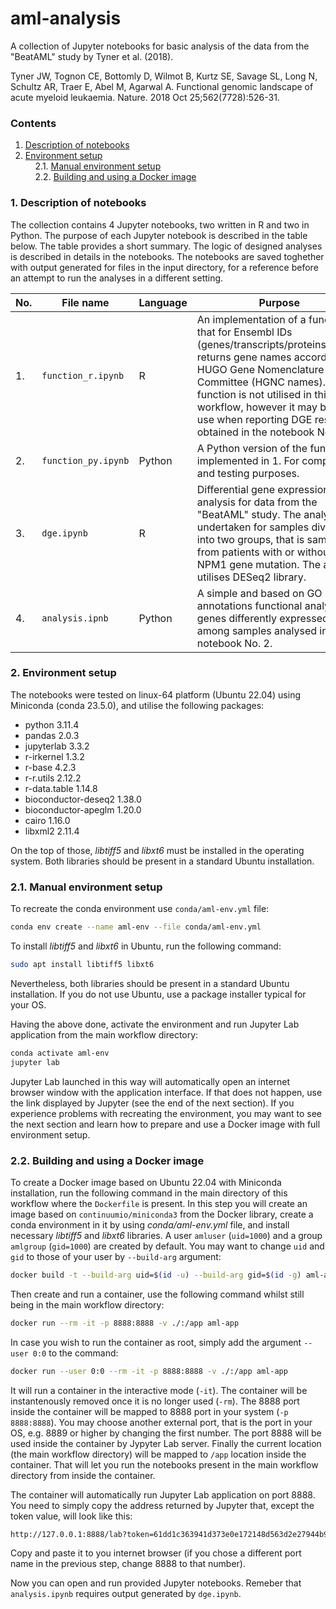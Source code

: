# aml-analysis
A collection of Jupyter notebooks for basic analysis of the data from the "BeatAML" study by Tyner et al. (2018).

Tyner JW, Tognon CE, Bottomly D, Wilmot B, Kurtz SE, Savage SL, Long N, Schultz AR, Traer E, Abel M, Agarwal A. Functional genomic landscape of acute myeloid leukaemia. Nature. 2018 Oct 25;562(7728):526-31.

### Contents
1. [Description of notebooks](#1)<br>
2. [Environment setup](#2)<br>
&nbsp;&nbsp;&nbsp;&nbsp;2.1. [Manual environment setup](#2.1)<br>
&nbsp;&nbsp;&nbsp;&nbsp;2.2. [Building and using a Docker image](#2.2)<br>

### <a name="1">1. Description of notebooks</a>
The collection contains 4 Jupyter notebooks, two written in R and two in Python. The purpose of each Jupyter notebook is described in the table below. The table provides a short summary. The logic of designed analyses is described in details in the notebooks. The notebooks are saved toghether with output generated for files in the input directory, for a reference before an attempt to run the analyses in a different setting.

| No. | File name | Language | Purpose |
| - | - | - | - |
| 1. | `function_r.ipynb` | R | An implementation of a function that for Ensembl IDs (genes/transcripts/proteins/exons) returns gene names according to HUGO Gene Nomenclature Committee (HGNC names). The function is not utilised in this workflow, however it may be of use when reporting DGE results obtained in the notebook No. 2. |
| 2. | `function_py.ipynb` | Python | A Python version of the function implemented in 1. For comparison and testing purposes. |
| 3. | `dge.ipynb` | R | Differential gene expression (DGE) analysis for data from the "BeatAML" study. The analysis is undertaken for samples divided into two groups, that is samples from patients with or without NPM1 gene mutation. The analysis utilises DESeq2 library. |
| 4. | `analysis.ipnb` | Python | A simple and based on GO annotations functional analysis of genes differently expressed among samples analysed in the notebook No. 2. |

### <a name="2">2. Environment setup</a>
The notebooks were tested on linux-64 platform (Ubuntu 22.04) using Miniconda (conda 23.5.0), and utilise the following packages:
- python 3.11.4
- pandas 2.0.3
- jupyterlab 3.3.2
- r-irkernel 1.3.2
- r-base 4.2.3
- r-r.utils 2.12.2
- r-data.table 1.14.8
- bioconductor-deseq2 1.38.0
- bioconductor-apeglm 1.20.0
- cairo 1.16.0
- libxml2 2.11.4

On the top of those, _libtiff5_ and _libxt6_ must be installed in the operating system. Both libraries should be present in a standard Ubuntu installation.

### <a name="2.1">2.1. Manual environment setup</a>
To recreate the conda environment use `conda/aml-env.yml` file:
```Bash
conda env create --name aml-env --file conda/aml-env.yml
```
To install _libtiff5_ and _libxt6_ in Ubuntu, run the following command:
```Bash
sudo apt install libtiff5 libxt6
```
Nevertheless, both libraries should be present in a standard Ubuntu installation. If you do not use Ubuntu, use a package installer typical for your OS.

Having the above done, activate the environment and run Jupyter Lab application from the main workflow directory:

```Bash
conda activate aml-env
jupyter lab
```

Jupyter Lab launched in this way will automatically open an internet browser window with the application interface. If that does not happen, use the link displayed by Jupyter (see the end of the next section). If you experience problems with recreating the environment, you may want to see the next section and learn how to prepare and use a Docker image with full environment setup.

### <a name="2.2">2.2. Building and using a Docker image</a>
To create a Docker image based on Ubuntu 22.04 with Miniconda installation, run the following command in the main directory of this workflow where the `Dockerfile` is present. In this step you will create an image based on `continuumio/miniconda3` from the Docker library, create a conda environment in it by using _conda/aml-env.yml_ file, and install necessary _libtiff5_ and _libxt6_ libraries. A user `amluser` (`uid=1000`) and a group `amlgroup` (`gid=1000`) are created by default. You may want to change `uid` and `gid` to those of your user by `--build-arg` argument:

```Bash
docker build -t --build-arg uid=$(id -u) --build-arg gid=$(id -g) aml-app ./
```

Then create and run a container, use the following command whilst still being in the main workflow directory:

```Bash
docker run --rm -it -p 8888:8888 -v ./:/app aml-app
```

In case you wish to run the container as root, simply add the argument `--user 0:0` to the command:

```Bash
docker run --user 0:0 --rm -it -p 8888:8888 -v ./:/app aml-app
```

It will run a container in the interactive mode (`-it`). The container will be instantenously removed once it is no longer used (`-rm`). The 8888 port inside the container will be mapped to 8888 port in your system (`-p 8888:8888`). You may choose another external port, that is the port in your OS, e.g. 8889 or higher by changing the first number. The port 8888 will be used inside the container by Jypyter Lab server. Finally the current location (the main workflow directory) will be mapped to `/app` location inside the container. That will let you run the notebooks present in the main workflow directory from inside the container.

The container will automatically run Jupyter Lab application on port 8888. You need to simply copy the address returned by Jupyter that, except the token value, will look like this:

```Bash
http://127.0.0.1:8888/lab?token=61dd1c363941d373e0e172148d563d2e27944b9a53ac5685
```

Copy and paste it to you internet browser (if you chose a different port name in the previous step, change 8888 to that number).

Now you can open and run provided Jupyter notebooks. Remeber that `analysis.ipynb` requires output generated by `dge.ipynb`.
